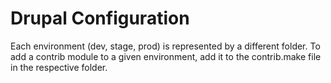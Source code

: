 # Drupal Configuration 

Each environment (dev, stage, prod) is represented by a different
folder. To add a contrib module to a given environment, add it to the
contrib.make file in the respective folder.
